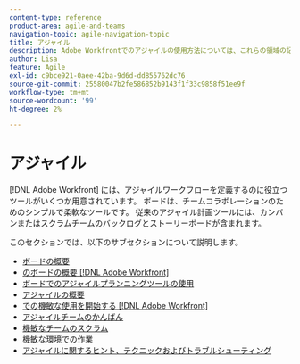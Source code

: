 ```yaml
---
content-type: reference
product-area: agile-and-teams
navigation-topic: agile-navigation-topic
title: アジャイル
description: Adobe Workfrontでのアジャイルの使用方法については、これらの領域の記事を確認してください。
author: Lisa
feature: Agile
exl-id: c9bce921-0aee-42ba-9d6d-dd855762dc76
source-git-commit: 25580047b2fe586852b9143f1f33c9858f51ee9f
workflow-type: tm+mt
source-wordcount: '99'
ht-degree: 2%

---
```


# アジャイル

[!DNL Adobe Workfront] には、アジャイルワークフローを定義するのに役立つツールがいくつか用意されています。 ボードは、チームコラボレーションのためのシンプルで柔軟なツールです。 従来のアジャイル計画ツールには、カンバンまたはスクラムチームのバックログとストーリーボードが含まれます。

このセクションでは、以下のサブセクションについて説明します。

* [ボードの概要](../agile/boards-overview.md)
* [のボードの概要 [!DNL Adobe Workfront]](../agile/get-started-with-boards/get-started-with-boards.md)
* [ボードでのアジャイルプランニングツールの使用](/help/quicksilver/agile/use-boards-agile-planning-tools/agile-planning-tools-overview.md)
* [アジャイルの概要](../agile/agile-overview.md)
* [での機敏な使用を開始する [!DNL Adobe Workfront]](../agile/get-started-with-agile-in-workfront/get-started-with-agile.md)
* [アジャイルチームのかんばん](../agile/use-kanban-in-an-agile-team/using-kanban-in-an-agile-team.md)
* [機敏なチームのスクラム](../agile/use-scrum-in-an-agile-team/scrum-in-an-agile-team.md)
* [機敏な環境での作業](../agile/work-in-an-agile-environment/work-in-an-agile-environment.md)
* [アジャイルに関するヒント、テクニックおよびトラブルシューティング](../agile/tips-tricks-and-troubleshooting/tips-tricks-troubleshooting-agile.md)
